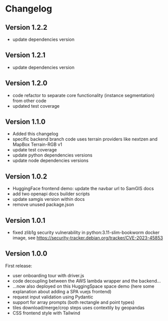 # Changelog

## Version 1.2.2
- update dependencies version

## Version 1.2.1
- update dependencies version

## Version 1.2.0
- code refactor to separate core functionality (instance segmentation) from other code
- updated test coverage

## Version 1.1.0
- Added this changelog
- specific backend branch code uses terrain providers like nextzen and MapBox Terrain-RGB v1
- update test coverage
- update python dependencies versions
- update node dependencies versions

## Version 1.0.2
- HuggingFace frontend demo: update the navbar url to SamGIS docs
- add two openapi docs builder scripts
- update samgis version within docs
- remove unused package.json

## Version 1.0.1
- fixed zlib1g security vulnerability in python:3.11-slim-bookworm docker image, see https://security-tracker.debian.org/tracker/CVE-2023-45853

## Version 1.0.0
First release:
- user onboarding tour with driver.js
- code decoupling between the AWS lambda wrapper and the backend...
- ...now also deployed on this HuggingSpace space demo (here some explanation about adding a SPA vuejs frontend)
- request input validation using Pydantic
- support for array prompts (both rectangle and point types)
- tiles download/merge/crop steps uses contextily by geopandas
- CSS frontend style with Tailwind
